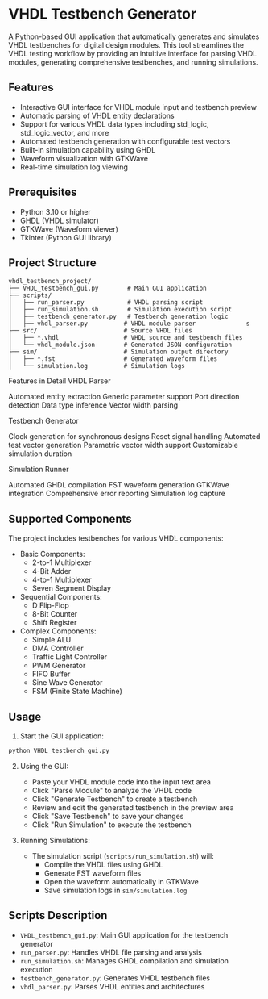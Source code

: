 # VHDL Testbench Generator

A Python-based GUI application that automatically generates and simulates VHDL testbenches for digital design modules. This tool streamlines the VHDL testing workflow by providing an intuitive interface for parsing VHDL modules, generating comprehensive testbenches, and running simulations.

## Features

- Interactive GUI interface for VHDL module input and testbench preview
- Automatic parsing of VHDL entity declarations
- Support for various VHDL data types including std_logic, std_logic_vector, and more
- Automated testbench generation with configurable test vectors
- Built-in simulation capability using GHDL
- Waveform visualization with GTKWave
- Real-time simulation log viewing

## Prerequisites

- Python 3.10 or higher
- GHDL (VHDL simulator)
- GTKWave (Waveform viewer)
- Tkinter (Python GUI library)

## Project Structure

```
vhdl_testbench_project/
├── VHDL_testbench_gui.py        # Main GUI application
├── scripts/
│   ├── run_parser.py            # VHDL parsing script
│   ├── run_simulation.sh        # Simulation execution script
│   ├── testbench_generator.py   # Testbench generation logic
│   ├── vhdl_parser.py          # VHDL module parser              s
├── src/                        # Source VHDL files
│   ├── *.vhdl                  # VHDL source and testbench files
│   └── vhdl_module.json        # Generated JSON configuration
├── sim/                        # Simulation output directory
│   ├── *.fst                   # Generated waveform files
│   └── simulation.log          # Simulation logs
```
Features in Detail
VHDL Parser

Automated entity extraction
Generic parameter support
Port direction detection
Data type inference
Vector width parsing

Testbench Generator

Clock generation for synchronous designs
Reset signal handling
Automated test vector generation
Parametric vector width support
Customizable simulation duration

Simulation Runner

Automated GHDL compilation
FST waveform generation
GTKWave integration
Comprehensive error reporting
Simulation log capture
## Supported Components

The project includes testbenches for various VHDL components:
- Basic Components:
  - 2-to-1 Multiplexer
  - 4-Bit Adder
  - 4-to-1 Multiplexer
  - Seven Segment Display
- Sequential Components:
  - D Flip-Flop
  - 8-Bit Counter
  - Shift Register
- Complex Components:
  - Simple ALU
  - DMA Controller
  - Traffic Light Controller
  - PWM Generator
  - FIFO Buffer
  - Sine Wave Generator
  - FSM (Finite State Machine)

## Usage

1. Start the GUI application:
```bash
python VHDL_testbench_gui.py
```
2. Using the GUI:
   - Paste your VHDL module code into the input text area
   - Click "Parse Module" to analyze the VHDL code
   - Click "Generate Testbench" to create a testbench
   - Review and edit the generated testbench in the preview area
   - Click "Save Testbench" to save your changes
   - Click "Run Simulation" to execute the testbench

3. Running Simulations:
   - The simulation script (`scripts/run_simulation.sh`) will:
     - Compile the VHDL files using GHDL
     - Generate FST waveform files
     - Open the waveform automatically in GTKWave
     - Save simulation logs in `sim/simulation.log`

## Scripts Description

- `VHDL_testbench_gui.py`: Main GUI application for the testbench generator
- `run_parser.py`: Handles VHDL file parsing and analysis
- `run_simulation.sh`: Manages GHDL compilation and simulation execution
- `testbench_generator.py`: Generates VHDL testbench files
- `vhdl_parser.py`: Parses VHDL entities and architectures



